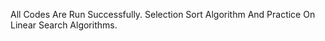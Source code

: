 All Codes Are Run Successfully. Selection Sort Algorithm And Practice On Linear Search Algorithms. 
